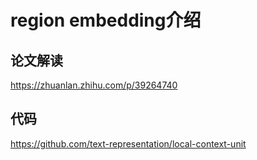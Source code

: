 region embedding介绍
===================

## 论文解读
https://zhuanlan.zhihu.com/p/39264740

## 代码
https://github.com/text-representation/local-context-unit
